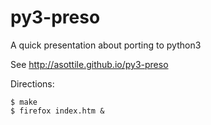 py3-preso
================

A quick presentation about porting to python3

See http://asottile.github.io/py3-preso


Directions:

```
$ make
$ firefox index.htm &
```
